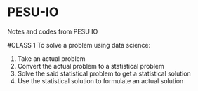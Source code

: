# PESU-IO
Notes and codes from PESU IO 

#CLASS 1
To solve a problem using data science:
1. Take an actual problem
2. Convert the actual problem to a statistical problem
3. Solve the said statistical problem to get a statistical solution
4. Use the statistical solution to formulate an actual solution


